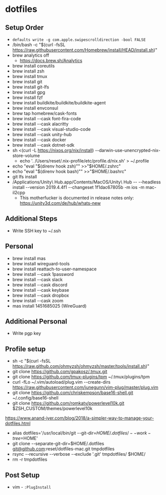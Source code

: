 # dotfiles

## Setup Order

* `defaults write -g com.apple.swipescrolldirection -bool FALSE`
* /bin/bash -c "$(curl -fsSL https://raw.githubusercontent.com/Homebrew/install/HEAD/install.sh)"
* brew analytics off
  * https://docs.brew.sh/Analytics
* brew install coreutils
* brew install zsh
* brew install tmux
* brew install git
* brew install git-lfs
* brew install gpg
* brew install fzf
* brew install buildkite/buildkite/buildkite-agent
* brew install envconsul
* brew tap homebrew/cask-fonts
* brew install --cask font-fira-code
* brew install --cask alacritty
* brew install --cask visual-studio-code
* brew install --cask unity-hub
* brew install --cask docker
* brew install --cask dotnet-sdk
* sh <(curl -L https://nixos.org/nix/install) --darwin-use-unencrypted-nix-store-volume
  * echo '. /Users/reset/.nix-profile/etc/profile.d/nix.sh' > ~/.profile
* echo "eval \"\$(direnv hook zsh)\"" >>"$HOME/.zshrc"
* echo "eval \"\$(direnv hook bash)\"" >>"$HOME/.bashrc"
* git lfs install
* /Applications/Unity\ Hub.app/Contents/MacOS/Unity\ Hub -- --headless install --version 2019.4.4f1 --changeset 1f1dac67805b -m ios -m mac-il2cpp
  * This motherfucker is documented in release notes only: https://unity3d.com/de/hub/whats-new

## Additional Steps

* Write SSH key to ~/.ssh

## Personal

* brew install mas
* brew install wireguard-tools
* brew install reattach-to-user-namespace
* brew install --cask 1password
* brew install --cask slack
* brew install --cask discord
* brew install --cask keybase
* brew install --cask dropbox
* brew install --cask zoom
* mas install 1451685025 (WireGuard)

## Additional Personal

* Write pgp key

## Profile setup

* sh -c "$(curl -fsSL https://raw.github.com/ohmyzsh/ohmyzsh/master/tools/install.sh)"
* git clone https://github.com/gpakosz/.tmux.git
* git clone https://github.com/tmux-plugins/tpm ~/.tmux/plugins/tpm
* curl -fLo ~/.vim/autoload/plug.vim --create-dirs \
    https://raw.githubusercontent.com/junegunn/vim-plug/master/plug.vim
* git clone https://github.com/chriskempson/base16-shell.git ~/.config/base16-shell
* git clone https://github.com/romkatv/powerlevel10k.git $ZSH_CUSTOM/themes/powerlevel10k

https://www.anand-iyer.com/blog/2018/a-simpler-way-to-manage-your-dotfiles.html

* alias dotfiles='/usr/local/bin/git --git-dir=$HOME/.dotfiles/ --work-tree=$HOME'
* git clone --separate-git-dir=$HOME/.dotfiles git@github.com:reset/dotfiles-mac.git tmpdotfiles
* rsync --recursive --verbose --exclude '.git' tmpdotfiles/ $HOME/
* rm -r tmpdotfiles

## Post Setup

* vim - `:PlugInstall`
